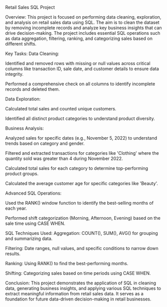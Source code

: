 Retail Sales SQL Project

Overview:
This project is focused on performing data cleaning, exploration, and analysis on retail sales data using SQL. The aim is to clean the dataset by removing incomplete records and analyze key business insights that can drive decision-making. The project includes essential SQL operations such as data aggregation, filtering, ranking, and categorizing sales based on different shifts.

Key Tasks:
Data Cleaning:

Identified and removed rows with missing or null values across critical columns like transaction ID, sale date, and customer details to ensure data integrity.

Performed a comprehensive check on all columns to identify incomplete records and deleted them.

Data Exploration:

Calculated total sales and counted unique customers.

Identified all distinct product categories to understand product diversity.

Business Analysis:

Analyzed sales for specific dates (e.g., November 5, 2022) to understand trends based on category and gender.

Filtered and extracted transactions for categories like 'Clothing' where the quantity sold was greater than 4 during November 2022.

Calculated total sales for each category to determine top-performing product groups.

Calculated the average customer age for specific categories like 'Beauty'.

Advanced SQL Operations:

Used the RANK() window function to identify the best-selling months of each year.

Performed shift categorization (Morning, Afternoon, Evening) based on the sale time using CASE WHEN.

SQL Techniques Used:
Aggregation: COUNT(), SUM(), AVG() for grouping and summarizing data.

Filtering: Date ranges, null values, and specific conditions to narrow down results.

Ranking: Using RANK() to find the best-performing months.

Shifting: Categorizing sales based on time periods using CASE WHEN.

Conclusion:
This project demonstrates the application of SQL in cleaning data, generating business insights, and applying various SQL techniques to extract meaningful information from retail sales data. It serves as a foundation for future data-driven decision-making in retail businesses.
